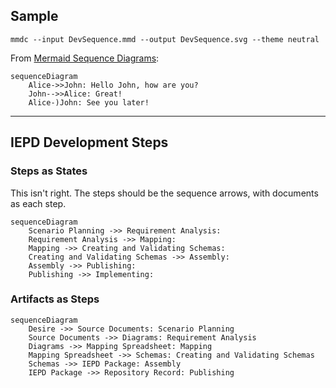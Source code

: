 ## Sample

```
mmdc --input DevSequence.mmd --output DevSequence.svg --theme neutral
```

From [Mermaid Sequence Diagrams](https://mermaid-js.github.io/mermaid/#/sequenceDiagram):

```mermaid
sequenceDiagram
    Alice->>John: Hello John, how are you?
    John-->>Alice: Great!
    Alice-)John: See you later!
```

___

## IEPD Development Steps

### Steps as States
This isn't right. The steps should be the sequence arrows, with documents as each step.

```mermaid
sequenceDiagram
	Scenario Planning ->> Requirement Analysis: 
	Requirement Analysis ->> Mapping: 
	Mapping ->> Creating and Validating Schemas: 
	Creating and Validating Schemas ->> Assembly: 
	Assembly ->> Publishing: 
	Publishing ->> Implementing: 
```

### Artifacts as Steps

```mermaid
sequenceDiagram
	Desire ->> Source Documents: Scenario Planning
	Source Documents ->> Diagrams: Requirement Analysis
	Diagrams ->> Mapping Spreadsheet: Mapping
	Mapping Spreadsheet ->> Schemas: Creating and Validating Schemas
	Schemas ->> IEPD Package: Assembly
	IEPD Package ->> Repository Record: Publishing
```

